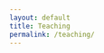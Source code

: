 ```yaml
---
layout: default
title: Teaching
permalink: /teaching/
---
```


<style type="text/css">
body {overflow-y: scroll;}
</style>

